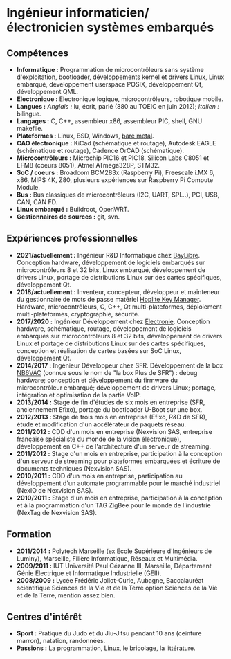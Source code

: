 # Ingénieur informaticien/électronicien systèmes embarqués

## Compétences

* **Informatique :** Programmation de microcontrôleurs sans système d'exploitation, bootloader, développements kernel et drivers Linux, Linux embarqué, développement userspace POSIX, développement Qt, développement QML.
* **Electronique :** Electronique logique, microcontrôleurs, robotique mobile.
* **Langues :** *Anglais :* lu, écrit, parlé (880 au TOEIC en juin 2012); *Italien :* bilingue.
* **Langages :** C, C++, assembleur x86, assembleur PIC, shell, GNU makefile.
* **Plateformes :** Linux, BSD, Windows, [bare metal](https://en.wikipedia.org/wiki/Bare_machine).
* **CAO électronique :** KiCad (schématique et routage), Autodesk EAGLE (schématique et routage), Cadence OrCAD (schématique).
* **Microcontrôleurs :** Microchip PIC16 et PIC18, Silicon Labs C8051 et EFM8 (coeurs 8051), Atmel ATmega328P, STM32.
* **SoC / coeurs :** Broadcom BCM283x (Raspberry Pi), Freescale i.MX 6, x86, MIPS 4K, Z80, plusieurs expériences sur Raspberry Pi Compute Module.
* **Bus :** Bus classiques de microcontrôleurs (I2C, UART, SPI...), PCI, USB, CAN, CAN FD.
* **Linux embarqué :** Buildroot, OpenWRT.
* **Gestionnaires de sources :** git, svn.

## Expériences professionnelles

* **2021/actuellement :** Ingénieur R&D Informatique chez [BayLibre](https://baylibre.com). Conception hardware, développement de logiciels embarqués sur microcontrôleurs 8 et 32 bits, Linux embarqué, développement de drivers Linux, portage de distributions Linux sur des cartes spécifiques, développement Qt.
* **2018/actuellement :** Inventeur, concepteur, développeur et mainteneur du gestionnaire de mots de passe matériel [Hoplite Key Manager](https://hoplitekeymanager.com/index-fr). Hardware, microcontrôleurs, C, C++, Qt multi-plateformes, déploiement multi-plateformes, cryptographie, sécurité.
* **2017/2020 :** Ingénieur Développement chez [Electronie](http://www.electronie.fr). Conception hardware, schématique, routage, développement de logiciels embarqués sur microcontrôleurs 8 et 32 bits, développement de drivers Linux et portage de distributions Linux sur des cartes spécifiques, conception et réalisation de cartes basées sur SoC Linux, développement Qt.
* **2014/2017 :** Ingénieur Développeur chez SFR. Développement de la box [NB6VAC](https://assistance.sfr.fr/internet-tel-fixe/box-plus/caracteristiques-techniques-box-plus-de-sfr.html) (connue sous le nom de "la box Plus de SFR") : debug hardware; conception et développement du firmware du microcontrôleur embarqué; développement de drivers Linux; portage, intégration et optimisation de la partie VoIP.
* **2013/2014 :** Stage de fin d'études de six mois en entreprise (SFR, anciennement Efixo), portage du bootloader U-Boot sur une box.
* **2012/2013 :** Stage de trois mois en entreprise (Efixo, R&D de SFR), étude et modification d'un accélérateur de paquets réseau.
* **2011/2012 :** CDD d'un mois en entreprise (Nexvision SAS, entreprise française spécialiste du monde de la vision électronique), développement en C++ de l'architecture d'un serveur de streaming.
* **2011/2012 :** Stage d'un mois en entreprise, participation à la conception d'un serveur de streaming pour plateformes embarquées et écriture de documents techniques (Nexvision SAS).
* **2010/2011 :** CDD d'un mois en entreprise, participation au développement d'un automate programmable pour le marché industriel (NexIO de Nexvision SAS).
* **2010/2011 :** Stage d'un mois en entreprise, participation à la conception et à la programmation d'un TAG ZigBee pour le monde de l'industrie (NexTag de Nexvision SAS).

## Formation

* **2011/2014 :** Polytech Marseille (ex Ecole Supérieure d'Ingénieurs de Luminy), Marseille, Filière Informatique, Réseaux et Multimédia.
* **2009/2011 :** IUT Université Paul Cézanne III, Marseille, Département Génie Electrique et Informatique Industrielle (GEII).
* **2008/2009 :** Lycée Frédéric Joliot-Curie, Aubagne, Baccalauréat scientifique Sciences de la Vie et de la Terre option Sciences de la Vie et de la Terre, mention assez bien.

## Centres d'intérêt

* **Sport :** Pratique du Judo et du Jiu-Jitsu pendant 10 ans (ceinture marron), natation, randonnées.
* **Passions :** La programmation, Linux, le bricolage, la littérature.
